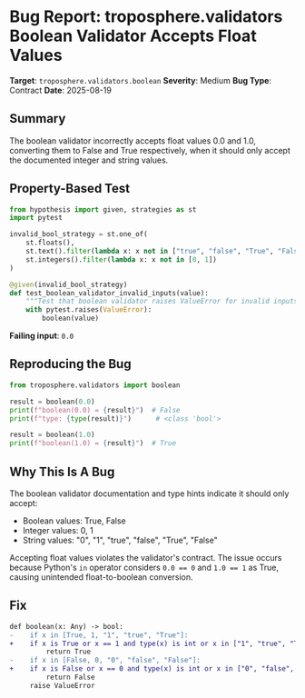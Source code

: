 # Bug Report: troposphere.validators Boolean Validator Accepts Float Values

**Target**: `troposphere.validators.boolean`
**Severity**: Medium
**Bug Type**: Contract
**Date**: 2025-08-19

## Summary

The boolean validator incorrectly accepts float values 0.0 and 1.0, converting them to False and True respectively, when it should only accept the documented integer and string values.

## Property-Based Test

```python
from hypothesis import given, strategies as st
import pytest

invalid_bool_strategy = st.one_of(
    st.floats(),
    st.text().filter(lambda x: x not in ["true", "false", "True", "False", "1", "0"]),
    st.integers().filter(lambda x: x not in [0, 1])
)

@given(invalid_bool_strategy)
def test_boolean_validator_invalid_inputs(value):
    """Test that boolean validator raises ValueError for invalid inputs"""
    with pytest.raises(ValueError):
        boolean(value)
```

**Failing input**: `0.0`

## Reproducing the Bug

```python
from troposphere.validators import boolean

result = boolean(0.0)
print(f"boolean(0.0) = {result}")  # False
print(f"type: {type(result)}")      # <class 'bool'>

result = boolean(1.0)  
print(f"boolean(1.0) = {result}")  # True
```

## Why This Is A Bug

The boolean validator documentation and type hints indicate it should only accept:
- Boolean values: True, False
- Integer values: 0, 1  
- String values: "0", "1", "true", "false", "True", "False"

Accepting float values violates the validator's contract. The issue occurs because Python's `in` operator considers `0.0 == 0` and `1.0 == 1` as True, causing unintended float-to-boolean conversion.

## Fix

```diff
def boolean(x: Any) -> bool:
-    if x in [True, 1, "1", "true", "True"]:
+    if x is True or x == 1 and type(x) is int or x in ["1", "true", "True"]:
         return True
-    if x in [False, 0, "0", "false", "False"]:
+    if x is False or x == 0 and type(x) is int or x in ["0", "false", "False"]:
         return False
     raise ValueError
```